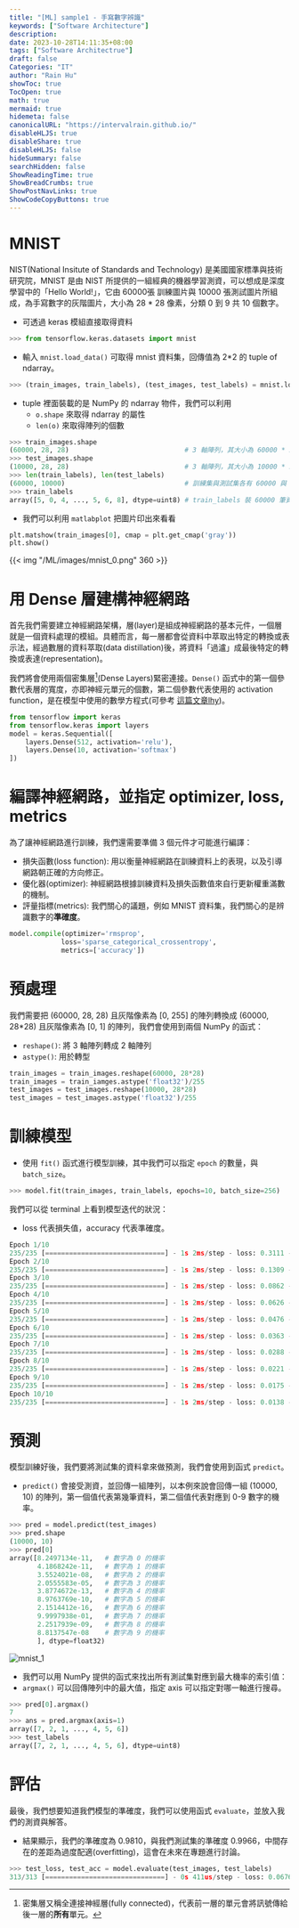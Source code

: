 ```yaml
---
title: "[ML] sample1 - 手寫數字辨識"
keywords: ["Software Architecture"]
description: 
date: 2023-10-28T14:11:35+08:00
tags: ["Software Architectrue"]
draft: false
Categories: "IT"
author: "Rain Hu"
showToc: true
TocOpen: true
math: true
mermaid: true
hidemeta: false
canonicalURL: "https://intervalrain.github.io/"
disableHLJS: true
disableShare: true
disableHLJS: false
hideSummary: false
searchHidden: false
ShowReadingTime: true
ShowBreadCrumbs: true
ShowPostNavLinks: true
ShowCodeCopyButtons: true
---
```

# MNIST
NIST(National Insitute of Standards and Technology) 是美國國家標準與技術研究院，MNIST 是由 NIST 所提供的一組經典的機器學習測資，可以想成是深度學習中的「Hello World!」，它由 60000張 訓練圖片與 10000 張測試圖片所組成，為手寫數字的灰階圖片，大小為 28 * 28 像素，分類 0 到 9 共 10 個數字。

+ 可透過 keras 模組直接取得資料
```python
>>> from tensorflow.keras.datasets import mnist
```
+ 輸入 `mnist.load_data()` 可取得 mnist 資料集，回傳值為 2*2 的 tuple of ndarray。
```python
>>> (train_images, train_labels), (test_images, test_labels) = mnist.load_data()
```
+ tuple 裡面裝載的是 NumPy 的 ndarray 物件，我們可以利用
    + `o.shape` 來取得 ndarray 的屬性
    + `len(o)` 來取得陣列的個數
```python
>>> train_images.shape
(60000, 28, 28)                             # 3 軸陣列，其大小為 60000 * 28 * 28
>>> test_images.shape
(10000, 28, 28)                             # 3 軸陣列，其大小為 10000 * 28 * 28
>>> len(train_labels), len(test_labels)
(60000, 10000)                              # 訓練集與測試集各有 60000 與 10000 筆 labels
>>> train_labels
array([5, 0, 4, ..., 5, 6, 8], dtype=uint8) # train_labels 裝 60000 筆資料對應的解答(0-9 的數字)
```
+ 我們可以利用 `matlabplot` 把圖片印出來看看
```python
plt.matshow(train_images[0], cmap = plt.get_cmap('gray'))
plt.show()
```
{{< img "/ML/images/mnist_0.png" 360 >}}

# 用 Dense 層建構神經網路
首先我們需要建立神經網路架構，層(layer)是組成神經網路的基本元件，一個層就是一個資料處理的模組。具體而言，每一層都會從資料中萃取出特定的轉換或表示法，經過數層的資料萃取(data distillation)後，將資料「過瀘」成最後特定的轉換或表達(representation)。

我們將會使用兩個密集層[^1](Dense Layers)緊密連接。`Dense()` 函式中的第一個參數代表層的寬度，亦即神經元單元的個數，第二個參數代表使用的 activation function，是在模型中使用的數學方程式(可參考 [這篇文章lhy](../lhy01))。
```python
from tensorflow import keras
from tensorflow.keras import layers
model = keras.Sequential([
    layers.Dense(512, activation='relu'),
    layers.Dense(10, activation='softmax')
])
```
[^1]: 密集層又稱全連接神經層(fully connected)，代表前一層的單元會將訊號傳給後一層的**所有**單元。
# 編譯神經網路，並指定 optimizer, loss, metrics
為了讓神經網路進行訓練，我們還需要準備 3 個元件才可能進行編譯：
+ 損失函數(loss function): 用以衡量神經網路在訓練資料上的表現，以及引導網路朝正確的方向修正。
+ 優化器(optimizer): 神經網路根據訓練資料及損失函數值來自行更新權重滿數的機制。
+ 評量指標(metrics): 我們關心的議題，例如 MNIST 資料集，我們關心的是辨識數字的**準確度**。
```python
model.compile(optimizer='rmsprop',
             loss='sparse_categorical_crossentropy',
             metrics=['accuracy'])
```

# 預處理
我們需要把 (60000, 28, 28) 且灰階像素為 [0, 255] 的陣列轉換成 (60000, 28*28) 且灰階像素為 [0, 1] 的陣列，我們會使用到兩個 NumPy 的函式：
+ `reshape()`: 將 3 軸陣列轉成 2 軸陣列
+ `astype()`: 用於轉型
```python
train_images = train_images.reshape(60000, 28*28)
train_images = train_iamges.astype('float32')/255
test_images = test_images.reshape(10000, 28*28)
test_images = test_images.astype('float32')/255
```

# 訓練模型
+ 使用 `fit()` 函式進行模型訓練，其中我們可以指定 `epoch` 的數量，與 `batch_size`。
```python
>>> model.fit(train_images, train_labels, epochs=10, batch_size=256)
```
我們可以從 terminal 上看到模型迭代的狀況：
+ loss 代表損失值，accuracy 代表準確度。
```python
Epoch 1/10
235/235 [==============================] - 1s 2ms/step - loss: 0.3111 - accuracy: 0.9099
Epoch 2/10
235/235 [==============================] - 1s 2ms/step - loss: 0.1309 - accuracy: 0.9617
Epoch 3/10
235/235 [==============================] - 1s 2ms/step - loss: 0.0862 - accuracy: 0.9744
Epoch 4/10
235/235 [==============================] - 1s 2ms/step - loss: 0.0626 - accuracy: 0.9817
Epoch 5/10
235/235 [==============================] - 1s 2ms/step - loss: 0.0476 - accuracy: 0.9864
Epoch 6/10
235/235 [==============================] - 1s 2ms/step - loss: 0.0363 - accuracy: 0.9893
Epoch 7/10
235/235 [==============================] - 1s 2ms/step - loss: 0.0288 - accuracy: 0.9917
Epoch 8/10
235/235 [==============================] - 1s 2ms/step - loss: 0.0221 - accuracy: 0.9940
Epoch 9/10
235/235 [==============================] - 1s 2ms/step - loss: 0.0175 - accuracy: 0.9952
Epoch 10/10
235/235 [==============================] - 1s 2ms/step - loss: 0.0138 - accuracy: 0.9966
```
# 預測
模型訓練好後，我們要將測試集的資料拿來做預測，我們會使用到函式 `predict`。
+ `predict()` 會接受測資，並回傳一組陣列，以本例來說會回傳一組 (10000, 10) 的陣列，第一個值代表第幾筆資料，第二個值代表對應到 0-9 數字的機率。
```python
>>> pred = model.predict(test_images)
>>> pred.shape
(10000, 10)
>>> pred[0]
array([8.2497134e-11,   # 數字為 0 的機率
       4.1868242e-11,   # 數字為 1 的機率 
       3.5524021e-08,   # 數字為 2 的機率 
       2.0555583e-05,   # 數字為 3 的機率
       3.8774672e-13,   # 數字為 4 的機率 
       8.9763769e-10,   # 數字為 5 的機率 
       2.1514412e-16,   # 數字為 6 的機率 
       9.9997938e-01,   # 數字為 7 的機率
       2.2517939e-09,   # 數字為 8 的機率 
       8.8137547e-08    # 數字為 9 的機率
       ], dtype=float32)
```
![mnist_1](/ML/images/mnist_1.png)

+ 我們可以用 NumPy 提供的函式來找出所有測試集對應到最大機率的索引值：
+ `argmax()` 可以回傳陣列中的最大值，指定 axis 可以指定對哪一軸進行搜尋。
```python
>>> pred[0].argmax()
7
>>> ans = pred.argmax(axis=1)
array([7, 2, 1, ..., 4, 5, 6])
>>> test_labels
array([7, 2, 1, ..., 4, 5, 6], dtype=uint8)
```
# 評估
最後，我們想要知道我們模型的準確度，我們可以使用函式 `evaluate`，並放入我們的測資與解答。
+ 結果顯示，我們的準確度為 0.9810，與我們測試集的準確度 0.9966，中間存在的差距為過度配適(overfitting)，這會在未來在專題進行討論。
```python
>>> test_loss, test_acc = model.evaluate(test_images, test_labels)
313/313 [==============================] - 0s 411us/step - loss: 0.0676 - accuracy: 0.9810
```